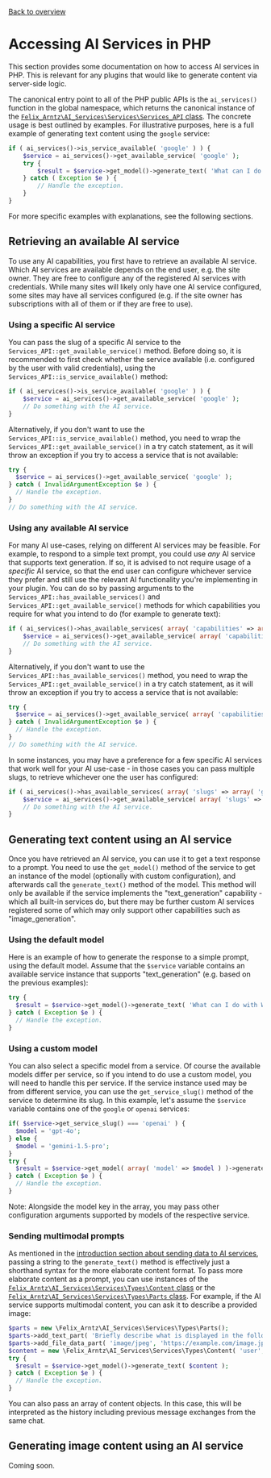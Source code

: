 [Back to overview](./README.md)

# Accessing AI Services in PHP

This section provides some documentation on how to access AI services in PHP. This is relevant for any plugins that would like to generate content via server-side logic.

The canonical entry point to all of the PHP public APIs is the `ai_services()` function in the global namespace, which returns the canonical instance of the [`Felix_Arntz\AI_Services\Services\Services_API` class](../includes/Services/Services_API.php). The concrete usage is best outlined by examples. For illustrative purposes, here is a full example of generating text content using the `google` service:

```php
if ( ai_services()->is_service_available( 'google' ) ) {
	$service = ai_services()->get_available_service( 'google' );
	try {
		$result = $service->get_model()->generate_text( 'What can I do with WordPress?' );
	} catch ( Exception $e ) {
		// Handle the exception.
	}
}
```

For more specific examples with explanations, see the following sections.

## Retrieving an available AI service

To use any AI capabilities, you first have to retrieve an available AI service. Which AI services are available depends on the end user, e.g. the site owner. They are free to configure any of the registered AI services with credentials. While many sites will likely only have one AI service configured, some sites may have all services configured (e.g. if the site owner has subscriptions with all of them or if they are free to use).

### Using a specific AI service

You can pass the slug of a specific AI service to the `Services_API::get_available_service()` method. Before doing so, it is recommended to first check whether the service available (i.e. configured by the user with valid credentials), using the `Services_API::is_service_available()` method:

```php
if ( ai_services()->is_service_available( 'google' ) ) {
	$service = ai_services()->get_available_service( 'google' );
	// Do something with the AI service.
}
```

Alternatively, if you don't want to use the `Services_API::is_service_available()` method, you need to wrap the `Services_API::get_available_service()` in a try catch statement, as it will throw an exception if you try to access a service that is not available:

```php
try {
  $service = ai_services()->get_available_service( 'google' );
} catch ( InvalidArgumentException $e ) {
  // Handle the exception.
}
// Do something with the AI service.
```

### Using any available AI service

For many AI use-cases, relying on different AI services may be feasible. For example, to respond to a simple text prompt, you could use _any_ AI service that supports text generation. If so, it is advised to not require usage of a _specific_ AI service, so that the end user can configure whichever service they prefer and still use the relevant AI functionality you're implementing in your plugin. You can do so by passing arguments to the `Services_API::has_available_services()` and `Services_API::get_available_service()` methods for which capabilities you require for what you intend to do (for example to generate text):

```php
if ( ai_services()->has_available_services( array( 'capabilities' => array( 'text_generation' ) ) ) ) {
	$service = ai_services()->get_available_service( array( 'capabilities' => array( 'text_generation' ) ) );
	// Do something with the AI service.
}
```

Alternatively, if you don't want to use the `Services_API::has_available_services()` method, you need to wrap the `Services_API::get_available_service()` in a try catch statement, as it will throw an exception if you try to access a service that is not available:

```php
try {
  $service = ai_services()->get_available_service( array( 'capabilities' => array( 'text_generation' ) ) );
} catch ( InvalidArgumentException $e ) {
  // Handle the exception.
}
// Do something with the AI service.
```

In some instances, you may have a preference for a few specific AI services that work well for your AI use-case - in those cases you can pass multiple slugs, to retrieve whichever one the user has configured:

```php
if ( ai_services()->has_available_services( array( 'slugs' => array( 'google', 'openai' ) ) ) ) {
	$service = ai_services()->get_available_service( array( 'slugs' => array( 'google', 'openai' ) ) );
	// Do something with the AI service.
}
```

## Generating text content using an AI service

Once you have retrieved an AI service, you can use it to get a text response to a prompt. You need to use the `get_model()` method of the service to get an instance of the model (optionally with custom configuration), and afterwards call the `generate_text()` method of the model. This method will only be available if the service implements the "text_generation" capability - which all built-in services do, but there may be further custom AI services registered some of which may only support other capabilities such as "image_generation".

### Using the default model

Here is an example of how to generate the response to a simple prompt, using the default model. Assume that the `$service` variable contains an available service instance that supports "text_generation" (e.g. based on the previous examples):

```php
try {
  $result = $service->get_model()->generate_text( 'What can I do with WordPress?' );
} catch ( Exception $e ) {
  // Handle the exception.
}
```

### Using a custom model

You can also select a specific model from a service. Of course the available models differ per service, so if you intend to do use a custom model, you will need to handle this per service. If the service instance used may be from different service, you can use the `get_service_slug()` method of the service to determine its slug. In this example, let's assume the `$service` variable contains one of the `google` or `openai` services:

```php
if( $service->get_service_slug() === 'openai' ) {
  $model = 'gpt-4o';
} else {
  $model = 'gemini-1.5-pro';
}
try {
  $result = $service->get_model( array( 'model' => $model ) )->generate_text( 'What can I do with WordPress?' );
} catch ( Exception $e ) {
  // Handle the exception.
}
```

Note: Alongside the model key in the array, you may pass other configuration arguments supported by models of the respective service.

### Sending multimodal prompts

As mentioned in the [introduction section about sending data to AI services](./Introduction-to-AI-Services.md#sending-data-to-AI-services), passing a string to the `generate_text()` method is effectively just a shorthand syntax for the more elaborate content format. To pass more elaborate content as a prompt, you can use instances of the [`Felix_Arntz\AI_Services\Services\Types\Content` class](../includes/Services/Types/Content.php) or the [`Felix_Arntz\AI_Services\Services\Types\Parts` class](../includes/Services/Types/Parts.php). For example, if the AI service supports multimodal content, you can ask it to describe a provided image:

```php
$parts = new \Felix_Arntz\AI_Services\Services\Types\Parts();
$parts->add_text_part( 'Briefly describe what is displayed in the following image using a single sentence.' );
$parts->add_file_data_part( 'image/jpeg', 'https://example.com/image.jpg' );
$content = new \Felix_Arntz\AI_Services\Services\Types\Content( 'user', $parts );
try {
  $result = $service->get_model()->generate_text( $content );
} catch ( Exception $e ) {
  // Handle the exception.
}
```

You can also pass an array of content objects. In this case, this will be interpreted as the history including previous message exchanges from the same chat.

## Generating image content using an AI service

Coming soon.
